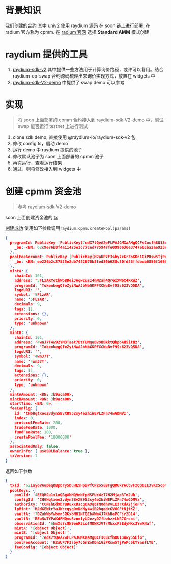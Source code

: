 # 背景知识
我们创建的[合约](https://www.notion.so/dodotopia/soon-testnet-16f080d974e780bc96ffcf5017749dfa) 其中 [univ2]( https://explorer.testnet.soo.network/address/7edX7tQeA2wFLPAJGMXaAMgQCFsCucfh8U13uwy5SEfG/security) 使用 raydium [源码](https://github.com/raydium-io/raydium-cp-swap) 在 soon 链上进行部署, 在 radium 官方称为 cpmm.  在 [radium 官网](https://raydium.io/liquidity/create-pool/) 选择 **Standard AMM** 模式创建

# raydium 提供的工具

1. [raydium-sdk-v2](https://github.com/raydium-io/raydium-sdk-V2) 其中提供一些方法用于计算询价路径，或许可以复用。结合 raydium-cp-swap 合约源码梳理出来询价实现方式，放置在 widgets 中
2. [raydium-sdk-V2-demo](https://github.com/raydium-io/raydium-sdk-V2-demo/blob/master/src/cpmm/swap.ts) 中提供了 swap demo 可以参考

# 实现

> 将 soon 上面部署的 cpmm 合约接入到 raydium-sdk-V2-demo 中，测试 swap 能否运行
> testnet 上进行测试

1. clone sdk demo, 直接使用 @raydium-io/raydium-sdk-v2 包
2. 修改 config.ts，启动 demo
3. 运行 demo 中 raydium 提供的池子
4. 修改默认池子为 soon 上面部署的 cpmm 池子
5. 再次运行，查看运行结果
6. 通过，则将修改接入到 widgets 中

# 创建 cpmm 资金池

> 参考 raydium-sdk-V2-demo

soon 上面创建资金池的 [tx](https://explorer.testnet.soo.network/tx/2Ym4Rsqi3EQyvqm2gK95cTjMzFnKUXh86U2en3bcrgtcaEZV9g5Rngo5AqrfwwJQyRGkqgL12ETE9YZVwT9qxpiE)

[创建成功](https://explorer.testnet.soo.network/tx/62LayoVAuDeqDBpDry5DuHE9Hp9PfCPZo5uBFgQRUkr6C8vFzQQ6EE3vKzSc6td4JsdrosqjvHS5YEBjZBn1wdyt)
使用如下参数调用`raydium.cpmm.createPool(params)`
```json
{
  programId: PublicKey [PublicKey(7edX7tQeA2wFLPAJGMXaAMgQCFsCucfh8U13uwy5SEfG)] {
    _bn: <BN: 62c9e76b8f4a11425e3c77ced775947fe0990636e3747e6cba2ae923e431ea27>
  },
  poolFeeAccount: PublicKey [PublicKey(H2aUP7F3sby7cGrZoKDn1GiPRsw5TjPoPc6kYYasfLYE)] {
    _bn: <BN: ee226b2c27525e2db7482670b8fed30b628c50fd88ffdbeb6856f169bca989af>
  },
  mintA: {
    chainId: 101,
    address: '5FLzARYothWbBDeiJAqwzusz4hM2ah4QrGxXW6X4RRWZ',
    programId: 'TokenkegQfeZyiNwAJbNbGKPFXCWuBvf9Ss623VQ5DA',
    logoURI: '',
    symbol: '5FLzAR',
    name: '5FLzAR',
    decimals: 9,
    tags: [],
    extensions: {},
    priority: 0,
    type: 'unknown'
  },
  mintB: {
    chainId: 101,
    address: '4wnJ7T4w92YM3Taet7DtTUMquDv8HDkktQbpbAH5itHz',
    programId: 'TokenkegQfeZyiNwAJbNbGKPFXCWuBvf9Ss623VQ5DA',
    logoURI: '',
    symbol: '4wnJ7T',
    name: '4wnJ7T',
    decimals: 9,
    tags: [],
    extensions: {},
    priority: 0,
    type: 'unknown'
  },
  mintAAmount: <BN: 3b9aca00>,
  mintBAmount: <BN: 3b9aca00>,
  startTime: <BN: 0>,
  feeConfig: {
    id: 'CH6Hqtxeo2vdyn5BvXB952sy4e2hiWEPLZFn74wGDMVz',
    index: 0,
    protocolFeeRate: 200,
    tradeFeeRate: 1000,
    fundFeeRate: 100,
    createPoolFee: '10000000'
  },
  associatedOnly: false,
  ownerInfo: { useSOLBalance: true },
  txVersion: 1
}
```
返回如下参数
```json
{
  txId: '62LayoVAuDeqDBpDry5DuHE9Hp9PfCPZo5uBFgQRUkr6C8vFzQQ6EE3vKzSc6td4JsdrosqjvHS5YEBjZBn1wdyt',
  poolKeys: {
    poolId: '4EEQHCu1x1nQBgAbMQ9nNfpHSFUcWzT7H2Mjap3Tm2Uh',
    configId: 'CH6Hqtxeo2vdyn5BvXB952sy4e2hiWEPLZFn74wGDMVz',
    authority: 'CCNshEd9DrBDuxxDscq6A9q8TN8dhVvLE3rXdA2jjoFn',
    lpMint: 'HJdGEWtrYaJWcxqygDvDdNy4wiB2hqeHcGV6CFtNjtKZ',
    vaultA: '7DZukWpYwbmn5RGxbM81NCQEbAWm4J7KhHePCFjr2B14',
    vaultB: 'BEuNwTYPaKdFMQmw3znmfyU2ezyD7fLwbzzLbR7Grsoi',
    observationId: '6hmXs7cQN9enR3iofMDWXJVTrMbxcPSEdyMKc3YwXNaf',
    mintA: '[object Object]',
    mintB: '[object Object]',
    programId: '7edX7tQeA2wFLPAJGMXaAMgQCFsCucfh8U13uwy5SEfG',
    poolFeeAccount: 'H2aUP7F3sby7cGrZoKDn1GiPRsw5TjPoPc6kYYasfLYE',
    feeConfig: '[object Object]'
  }
}
```